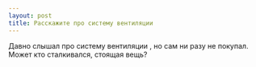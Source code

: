 ```yaml
---
layout: post 
title: Расскажите про систему вентиляции 
--- 
```

Давно слышал про систему вентиляции , но сам ни разу не покупал. Может кто сталкивался, стоящая вещь?